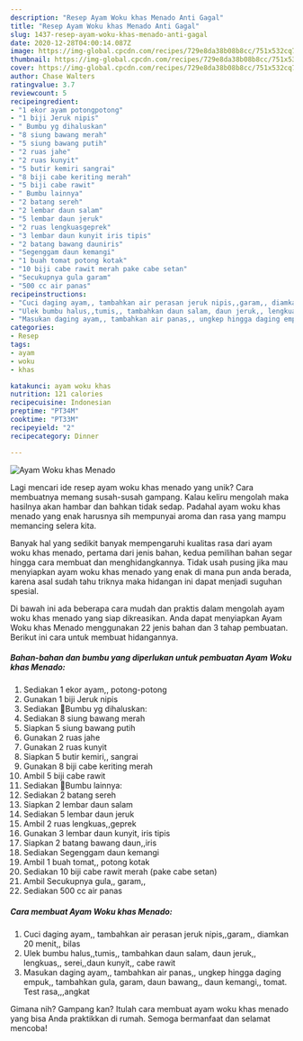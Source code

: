```yaml
---
description: "Resep Ayam Woku khas Menado Anti Gagal"
title: "Resep Ayam Woku khas Menado Anti Gagal"
slug: 1437-resep-ayam-woku-khas-menado-anti-gagal
date: 2020-12-28T04:00:14.087Z
image: https://img-global.cpcdn.com/recipes/729e8da38b08b8cc/751x532cq70/ayam-woku-khas-menado-foto-resep-utama.jpg
thumbnail: https://img-global.cpcdn.com/recipes/729e8da38b08b8cc/751x532cq70/ayam-woku-khas-menado-foto-resep-utama.jpg
cover: https://img-global.cpcdn.com/recipes/729e8da38b08b8cc/751x532cq70/ayam-woku-khas-menado-foto-resep-utama.jpg
author: Chase Walters
ratingvalue: 3.7
reviewcount: 5
recipeingredient:
- "1 ekor ayam potongpotong"
- "1 biji Jeruk nipis"
- " Bumbu yg dihaluskan"
- "8 siung bawang merah"
- "5 siung bawang putih"
- "2 ruas jahe"
- "2 ruas kunyit"
- "5 butir kemiri sangrai"
- "8 biji cabe keriting merah"
- "5 biji cabe rawit"
- " Bumbu lainnya"
- "2 batang sereh"
- "2 lembar daun salam"
- "5 lembar daun jeruk"
- "2 ruas lengkuasgeprek"
- "3 lembar daun kunyit iris tipis"
- "2 batang bawang dauniris"
- "Segenggam daun kemangi"
- "1 buah tomat potong kotak"
- "10 biji cabe rawit merah pake cabe setan"
- "Secukupnya gula garam"
- "500 cc air panas"
recipeinstructions:
- "Cuci daging ayam,, tambahkan air perasan jeruk nipis,,garam,, diamkan 20 menit,, bilas"
- "Ulek bumbu halus,,tumis,, tambahkan daun salam, daun jeruk,, lengkuas,, serei,,daun kunyit,, cabe rawit"
- "Masukan daging ayam,, tambahkan air panas,, ungkep hingga daging empuk,, tambahkan gula, garam, daun bawang,, daun kemangi,, tomat. Test rasa,,,angkat"
categories:
- Resep
tags:
- ayam
- woku
- khas

katakunci: ayam woku khas 
nutrition: 121 calories
recipecuisine: Indonesian
preptime: "PT34M"
cooktime: "PT33M"
recipeyield: "2"
recipecategory: Dinner

---
```



![Ayam Woku khas Menado](https://img-global.cpcdn.com/recipes/729e8da38b08b8cc/751x532cq70/ayam-woku-khas-menado-foto-resep-utama.jpg)

Lagi mencari ide resep ayam woku khas menado yang unik? Cara membuatnya memang susah-susah gampang. Kalau keliru mengolah maka hasilnya akan hambar dan bahkan tidak sedap. Padahal ayam woku khas menado yang enak harusnya sih mempunyai aroma dan rasa yang mampu memancing selera kita.



Banyak hal yang sedikit banyak mempengaruhi kualitas rasa dari ayam woku khas menado, pertama dari jenis bahan, kedua pemilihan bahan segar hingga cara membuat dan menghidangkannya. Tidak usah pusing jika mau menyiapkan ayam woku khas menado yang enak di mana pun anda berada, karena asal sudah tahu triknya maka hidangan ini dapat menjadi suguhan spesial.


Di bawah ini ada beberapa cara mudah dan praktis dalam mengolah ayam woku khas menado yang siap dikreasikan. Anda dapat menyiapkan Ayam Woku khas Menado menggunakan 22 jenis bahan dan 3 tahap pembuatan. Berikut ini cara untuk membuat hidangannya.

<!--inarticleads1-->

##### Bahan-bahan dan bumbu yang diperlukan untuk pembuatan Ayam Woku khas Menado:

1. Sediakan 1 ekor ayam,, potong-potong
1. Gunakan 1 biji Jeruk nipis
1. Sediakan  🐣Bumbu yg dihaluskan:
1. Sediakan 8 siung bawang merah
1. Siapkan 5 siung bawang putih
1. Gunakan 2 ruas jahe
1. Gunakan 2 ruas kunyit
1. Siapkan 5 butir kemiri,, sangrai
1. Gunakan 8 biji cabe keriting merah
1. Ambil 5 biji cabe rawit
1. Sediakan  🐣Bumbu lainnya:
1. Sediakan 2 batang sereh
1. Siapkan 2 lembar daun salam
1. Sediakan 5 lembar daun jeruk
1. Ambil 2 ruas lengkuas,,geprek
1. Gunakan 3 lembar daun kunyit, iris tipis
1. Siapkan 2 batang bawang daun,,iris
1. Sediakan Segenggam daun kemangi
1. Ambil 1 buah tomat,, potong kotak
1. Sediakan 10 biji cabe rawit merah (pake cabe setan)
1. Ambil Secukupnya gula,, garam,,
1. Sediakan 500 cc air panas




<!--inarticleads2-->

##### Cara membuat Ayam Woku khas Menado:

1. Cuci daging ayam,, tambahkan air perasan jeruk nipis,,garam,, diamkan 20 menit,, bilas
1. Ulek bumbu halus,,tumis,, tambahkan daun salam, daun jeruk,, lengkuas,, serei,,daun kunyit,, cabe rawit
1. Masukan daging ayam,, tambahkan air panas,, ungkep hingga daging empuk,, tambahkan gula, garam, daun bawang,, daun kemangi,, tomat. Test rasa,,,angkat




Gimana nih? Gampang kan? Itulah cara membuat ayam woku khas menado yang bisa Anda praktikkan di rumah. Semoga bermanfaat dan selamat mencoba!
